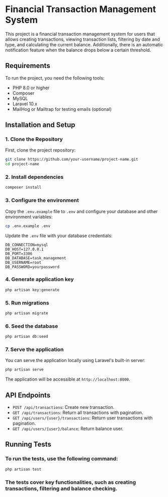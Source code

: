 # Financial Transaction Management System

This project is a financial transaction management system for users that allows creating transactions, viewing transaction lists, filtering by date and type, and calculating the current balance. Additionally, there is an automatic notification feature when the balance drops below a certain threshold.

## Requirements

To run the project, you need the following tools:

- PHP 8.0 or higher
- Composer
- MySQL
- Laravel 10.x
- MailHog or Mailtrap for testing emails (optional)

## Installation and Setup

### 1. Clone the Repository

First, clone the project repository:

```bash
git clone https://github.com/your-username/project-name.git
cd project-name
```

### 2. Install dependencies

```bash
composer install
```

### 3. Configure the environment

Copy the `.env.example` file to `.env` and configure your database and other environment variables:

```bash
cp .env.example .env
```

Update the `.env` file with your database credentials:

```dotenv
DB_CONNECTION=mysql
DB_HOST=127.0.0.1
DB_PORT=3306
DB_DATABASE=task_management
DB_USERNAME=root
DB_PASSWORD=yourpassword
```

### 4. Generate application key

```bash
php artisan key:generate
```

### 5. Run migrations

```bash
php artisan migrate
```

### 6. Seed the database

```bash
php artisan db:seed
```

### 7. Serve the application

You can serve the application locally using Laravel's built-in server:

```bash
php artisan serve
```

The application will be accessible at `http://localhost:8000`.

## API Endpoints

- `POST /api/transactions`: Create new transaction.
- `GET /api/transactions`: Return all transactions with pagination.
- `GET /api/users/{user}/transactions`: Return user transactions with pagination.
- `GET /api/users/{user}/balance`: Return balance user.

## Running Tests

### To run the tests, use the following command:

```bash
php artisan test
```

### The tests cover key functionalities, such as creating transactions, filtering and balance checking.
